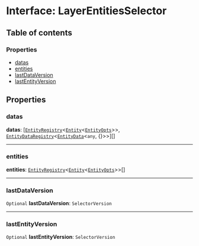 # Interface: LayerEntitiesSelector

## Table of contents

### Properties

* [datas](/auto-docs/playground-react/interfaces/LayerEntitiesSelector.md#datas)
* [entities](/auto-docs/playground-react/interfaces/LayerEntitiesSelector.md#entities)
* [lastDataVersion](/auto-docs/playground-react/interfaces/LayerEntitiesSelector.md#lastdataversion)
* [lastEntityVersion](/auto-docs/playground-react/interfaces/LayerEntitiesSelector.md#lastentityversion)

## Properties

### datas

**datas**: \[[`EntityRegistry`](/auto-docs/playground-react/interfaces/EntityRegistry.md)<[`Entity`](/auto-docs/playground-react/classes/Entity-1.md)<[`EntityOpts`](/auto-docs/playground-react/interfaces/EntityOpts.md)>>, [`EntityDataRegistry`](/auto-docs/playground-react/interfaces/EntityDataRegistry.md)<[`EntityData`](/auto-docs/playground-react/classes/EntityData.md)<`any`, {}>>]\[]

***

### entities

**entities**: [`EntityRegistry`](/auto-docs/playground-react/interfaces/EntityRegistry.md)<[`Entity`](/auto-docs/playground-react/classes/Entity-1.md)<[`EntityOpts`](/auto-docs/playground-react/interfaces/EntityOpts.md)>>\[]

***

### lastDataVersion

`Optional` **lastDataVersion**: `SelectorVersion`

***

### lastEntityVersion

`Optional` **lastEntityVersion**: `SelectorVersion`
